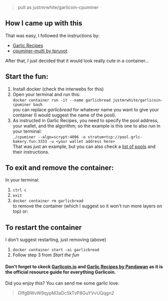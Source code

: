 >pull as justmrwhite/garlicoin-cpuminer

## How I came up with this
That was easy, I followed the instructions by:
- [Garlic Recipes](https://pandawanfr.github.io/GarlicRecipes/mining-cpu.html#linux)
- [cpuminer-multi by tpruvot](https://github.com/tpruvot/cpuminer-multi)

After that, I just decided that it would look really cute in a container... 

## Start the fun:
1. Install docker (check the interwebs for this)
2. Open your terminal and run this:\
`docker container run -it --name garlicbread justmrwhite/garlicoin-cpuminer bash`\
you can replace *garlicbread* for whatever name you want to give your container (I would suggest the name of the pool).
3. As instructed in Garlic Recipes, you need to specify the pool address, your wallet, and the algorithm; so the example is this one to also run in your terminal:\
`./cpuminer --algo=scrypt:4096 -o stratum+tcp://pool.grlc-bakery.fun:3333 -u <your wallet address here>`\
That was just an example, but you can also check a [list of pools](https://pandawanfr.github.io/GarlicRecipes/pool-mining.html#main-net) and their instructions.

## To exit and remove the container:
In your terminal:
1. `ctrl c`
2. `exit`
3. `docker container rm garlicbread`\
to remove the container (which I suggest so it won't run more layers on top) or:

## To restart the container
I don't suggest restarting, just removing (above)
1. `docker container start -ai garlicbread`
2. Follow step 3 from *Start the fun*

#### Don't forget to ckeck [Garlicoin.io](https://garlicoin.io/) and [Garlic Recipes by Pandawan](https://pandawanfr.github.io/GarlicRecipes/) as it is the official resource guide for everything Garlicoin.

Did you enjoy this? You can send me some garlic love:
>GffgBWvW9qypM3aDc5kTvP8GuYVvUQqgn2